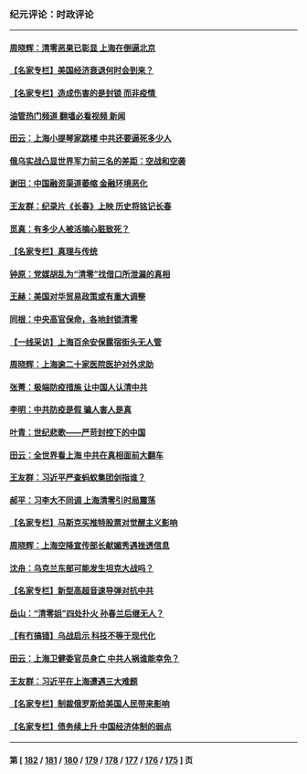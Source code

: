 ### 纪元评论：时政评论
---
#### [周晓辉：清零恶果已彰显 上海在倒逼北京](../../pages/nsc1025/n13713953.md?04180330) 
#### [【名家专栏】美国经济衰退何时会到来？](../../pages/nsc1025/n13713786.md?04180330) 
#### [【名家专栏】造成伤害的是封锁 而非疫情 ](../../pages/nsc1025/n13713773.md?04180330) 
#### [油管热门频道 翻墙必看视频 新闻](ok?04180330)
#### [田云：上海小提琴家跳楼 中共还要逼死多少人](../../pages/nsc1025/n13713485.md?04180330) 
#### [俄乌实战凸显世界军力前三名的差距：空战和空袭](../../pages/nsc1025/n13713544.md?04180330) 
#### [谢田：中国融资渠道萎缩 金融环境恶化](../../pages/nsc1025/n13713480.md?04180330) 
#### [王友群：纪录片《长春》上映 历史将铭记长春](../../pages/nsc1025/n13713380.md?04180330) 
#### [觅真：有多少人被活摘心脏致死？](../../pages/nsc1025/n13713408.md?04180330) 
#### [【名家专栏】真理与传统](../../pages/nsc1025/n13713205.md?04180330) 
#### [钟原：党媒胡乱为“清零”找借口所泄漏的真相](../../pages/nsc1025/n13712917.md?04180330) 
#### [王赫：美国对华贸易政策或有重大调整](../../pages/nsc1025/n13712836.md?04180330) 
#### [同根：中央高官保命，各地封锁清零](../../pages/nsc1025/n13712791.md?04180330) 
#### [【一线采访】上海百余安保露宿街头无人管](../../pages/nsc1025/n13712704.md?04180330) 
#### [周晓辉：上海逾二十家医院医护对外求助](../../pages/nsc1025/n13712683.md?04180330) 
#### [张菁：极端防疫措施 让中国人认清中共](../../pages/nsc1025/n13712679.md?04180330) 
#### [李明：中共防疫是假 骗人害人是真](../../pages/nsc1025/n13712370.md?04180330) 
#### [叶青：世纪悲歌——严苛封控下的中国](../../pages/nsc1025/n13712363.md?04180330) 
#### [田云：全世界看上海 中共在真相面前大翻车](../../pages/nsc1025/n13712008.md?04180330) 
#### [王友群：习近平严查蚂蚁集团剑指谁？](../../pages/nsc1025/n13711918.md?04180330) 
#### [郝平：习李大不同调 上海清零引时局震荡](../../pages/nsc1025/n13711914.md?04180330) 
#### [【名家专栏】马斯克买推特股票对觉醒主义影响](../../pages/nsc1025/n13711617.md?04180330) 
#### [周晓辉：上海空降宣传部长献媚秀遇挫透信息](../../pages/nsc1025/n13711749.md?04180330) 
#### [沈舟：乌克兰东部可能发生坦克大战吗？](../../pages/nsc1025/n13711146.md?04180330) 
#### [【名家专栏】新型高超音速导弹对抗中共](../../pages/nsc1025/n13711640.md?04180330) 
#### [岳山：“清零姐”四处扑火 孙春兰后继无人？](../../pages/nsc1025/n13711630.md?04180330) 
#### [【有冇搞错】乌战启示 科技不等于现代化](../../pages/nsc1025/n13710999.md?04180330) 
#### [田云：上海卫健委官员身亡 中共人祸谁能幸免？](../../pages/nsc1025/n13711329.md?04180330) 
#### [王友群：习近平在上海遭遇三大难题](../../pages/nsc1025/n13711046.md?04180330) 
#### [【名家专栏】制裁俄罗斯给美国人民带来影响](../../pages/nsc1025/n13710696.md?04180330) 
#### [【名家专栏】债务续上升 中国经济体制的弱点](../../pages/nsc1025/n13710612.md?04180330) 

---
#### 第 [ [182](./182.md?04180330) / [181](./181.md?04180330) / [180](./180.md?04180330) / [179](./179.md?04180330) / [178](./178.md?04180330) / [177](./177.md?04180330) / [176](./176.md?04180330) / [175](./175.md?04180330) ] 页
